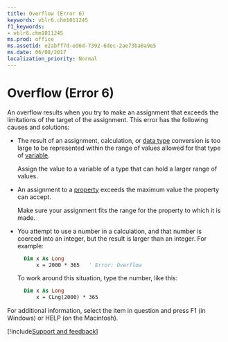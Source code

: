 ```yaml
---
title: Overflow (Error 6)
keywords: vblr6.chm1011245
f1_keywords:
- vblr6.chm1011245
ms.prod: office
ms.assetid: e2abff7d-ed6d-7392-6dec-2ae73ba8a9e5
ms.date: 06/08/2017
localization_priority: Normal
---
```



# Overflow (Error 6)

An overflow results when you try to make an assignment that exceeds the limitations of the target of the assignment. This error has the following causes and solutions:

- The result of an assignment, calculation, or [data type](../../Glossary/vbe-glossary.md) conversion is too large to be represented within the range of values allowed for that type of [variable](../../Glossary/vbe-glossary.md).
    
  Assign the value to a variable of a type that can hold a larger range of values.
    
- An assignment to a [property](../../Glossary/vbe-glossary.md) exceeds the maximum value the property can accept.
    
  Make sure your assignment fits the range for the property to which it is made.
    
- You attempt to use a number in a calculation, and that number is coerced into an integer, but the result is larger than an integer. For example:
    
  ```vb
    Dim x As Long 
        x = 2000 * 365   ' Error: Overflow
  ```

  To work around this situation, type the number, like this:


  ```vb
    Dim x As Long 
        x = CLng(2000) * 365
  ```

For additional information, select the item in question and press F1 (in Windows) or HELP (on the Macintosh).

[!include[Support and feedback](~/includes/feedback-boilerplate.md)]

